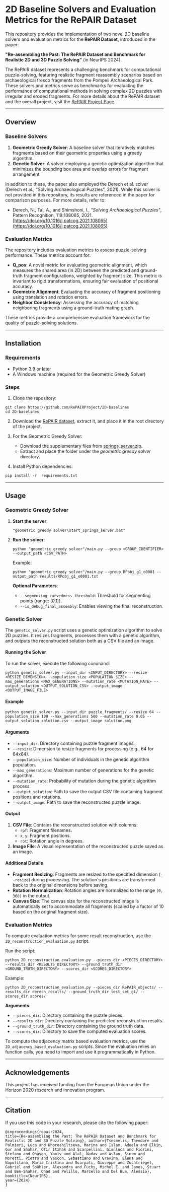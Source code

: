 # 2D Baseline Solvers and Evaluation Metrics for the RePAIR Dataset

This repository provides the implementation of two novel 2D baseline solvers and evaluation metrics for the **RePAIR Dataset**, introduced in the paper:

**"Re-assembling the Past: The RePAIR Dataset and Benchmark for Realistic 2D and 3D Puzzle Solving"** (in NeurIPS 2024).

The RePAIR dataset represents a challenging benchmark for computational puzzle-solving, featuring realistic fragment reassembly scenarios based on archaeological fresco fragments from the Pompeii Archaeological Park. These solvers and metrics serve as benchmarks for evaluating the performance of computational methods in solving complex 2D puzzles with irregular and eroded fragments.
For more details about the RePAIR dataset and the overall project, visit the [RePAIR Project Page](https://repairproject.github.io/RePAIR_dataset/).

---

## Overview

### Baseline Solvers
1. **Geometric Greedy Solver**: A baseline solver that iteratively matches fragments based on their geometric properties using a greedy algorithm.
2. **Genetic Solver**: A solver employing a genetic optimization algorithm that minimizes the bounding box area and overlap errors for fragment arrangement.

In addition to these, the paper also employed the Derech et al. solver (Derech et al., "Solving Archaeological Puzzles", 2021). While this solver is not provided in this repository, its results are referenced in the paper for comparison purposes. For more details, refer to:

- Derech, N., Tal, A., and Shimshoni, I., *"Solving Archaeological Puzzles"*, Pattern Recognition, 119:108065, 2021. [https://doi.org/10.1016/j.patcog.2021.108065](https://doi.org/10.1016/j.patcog.2021.108065)

### Evaluation Metrics
The repository includes evaluation metrics to assess puzzle-solving performance. These metrics account for:
- **Q_pos**: A novel metric for evaluating geometric alignment, which measures the shared area (in 2D) between the predicted and ground-truth fragment configurations, weighted by fragment size. This metric is invariant to rigid transformations, ensuring fair evaluation of positional accuracy.
- **Geometric Alignment**: Evaluating the accuracy of fragment positioning using translation and rotation errors.
- **Neighbor Consistency**: Assessing the accuracy of matching neighboring fragments using a ground-truth mating graph.

These metrics provide a comprehensive evaluation framework for the quality of puzzle-solving solutions.

---

## Installation

### Requirements
- Python 3.9 or later
- A Windows machine (required for the Geometric Greedy Solver)

### Steps
1. Clone the repository:
```
git clone https://github.com/RePAIRProject/2D-baselines
cd 2D-baselines
```

2. Download the [RePAIR dataset](https://drive.google.com/drive/folders/1G4ffmH5lxEqITZMNValiModByYUAO6yk), extract it, and place it in the root directory of the project.

3. For the Geometric Greedy Solver:
   - Download the supplementary files from [springs_server.zip](https://drive.google.com/uc?export=download&id=1ELKJnEcggrtusnFRzAwthtpC-QVgryW1).
   - Extract and place the folder under the *geometric greedy solver* directory.

4. Install Python dependencies:
```
pip install -r  requirements.txt
```

---

## Usage

### Geometric Greedy Solver
1. **Start the server**:
   ```
   "geometric greedy solver\start_springs_server.bat"
   ```

2. **Run the solver**:
   ```
   python "geometric greedy solver"/main.py --group <GROUP_IDENTIFIER> --output_path <CSV_PATH>
   ```
   Example:
   ```
   python "geometric greedy solver"/main.py --group RPobj_g1_o0001 --output_path results/RPobj_g1_o0001.txt
   ```

   **Optional Parameters**:
   - `--segmenting_curvedness_threshold`: Threshold for segmenting points (range: (0,1)).
   - `--is_debug_final_assembly`: Enables viewing the final reconstruction.

### Genetic Solver

The `genetic_solver.py` script uses a genetic optimization algorithm to solve 2D puzzles. It resizes fragments, processes them with a genetic algorithm, and outputs the reconstructed solution both as a CSV file and an image.

#### Running the Solver

To run the solver, execute the following command:
```
python genetic_solver.py --input_dir <INPUT_DIRECTORY> --resize <RESIZE_DIMENSION> --population_size <POPULATION_SIZE> --max_generations <MAX_GENERATIONS> --mutation_rate <MUTATION_RATE> --output_solution <OUTPUT_SOLUTION_CSV> --output_image <OUTPUT_IMAGE_FILE>
```

#### Example
```
python genetic_solver.py --input_dir puzzle_fragments/ --resize 64 --population_size 100 --max_generations 500 --mutation_rate 0.05 --output_solution solution.csv --output_image solution.png
```

#### Arguments
- `--input_dir`: Directory containing puzzle fragment images.
- `--resize`: Dimension to resize fragments for processing (e.g., 64 for 64x64).
- `--population_size`: Number of individuals in the genetic algorithm population.
- `--max_generations`: Maximum number of generations for the genetic algorithm.
- `--mutation_rate`: Probability of mutation during the genetic algorithm process.
- `--output_solution`: Path to save the output CSV file containing fragment positions and rotations.
- `--output_image`: Path to save the reconstructed puzzle image.

#### Output
1. **CSV File**: Contains the reconstructed solution with columns:
   - `rpf`: Fragment filenames.
   - `x`, `y`: Fragment positions.
   - `rot`: Rotation angle in degrees.
2. **Image File**: A visual representation of the reconstructed puzzle saved as an image.

#### Additional Details
- **Fragment Resizing**: Fragments are resized to the specified dimension (`--resize`) during processing. The solution's positions are transformed back to the original dimensions before saving.
- **Rotation Normalization**: Rotation angles are normalized to the range `[0, 360)` in the output.
- **Canvas Size**: The canvas size for the reconstructed image is automatically set to accommodate all fragments (scaled by a factor of 10 based on the original fragment size).


### Evaluation Metrics

To compute evaluation metrics for some result reconstruction, use the `2D_reconstruction_evaluation.py` script. 

Run the script:
```
python 2D_reconstruction_evaluation.py --pieces_dir <PIECES_DIRECTORY> --results_dir <RESULTS_DIRECTORY> --ground_truth_dir <GROUND_TRUTH_DIRECTORY> --scores_dir <SCORES_DIRECTORY>
```

Example:
```
python 2D_reconstruction_evaluation.py --pieces_dir RePAIR_objects/ --results_dir derech_results/ --ground_truth_dir test_set_gt/ --scores_dir scores/
```

**Arguments**:
- `--pieces_dir`: Directory containing the puzzle pieces.
- `--results_dir`: Directory containing the predicted reconstruction results.
- `--ground_truth_dir`: Directory containing the ground truth data.
- `--scores_dir`: Directory to save the computed evaluation scores.

To compute the adjacency matrix based evaluation metrics, use the `2D_adjacency_based_evaluation.py` scripts. Since the evaluation relies on function calls, you need to import and use it programmatically in Python.

---

## Acknowledgements

This project has received funding from the European Union under the Horizon 2020 research and innovation program.

---

## Citation

If you use this code in your research, please cite the following paper:

```
@inproceedings{repair2024,
title={Re-assembling the Past: The RePAIR Dataset and Benchmark for Realistic 2D and 3D Puzzle Solving}, author={Tsesmelis, Theodore and Palmieri, Luca and Khoroshiltseva, Marina and Islam, Adeela and Elkin, Gur and Shahar, Ofir Itzhak and Scarpellini, Gianluca and Fiorini, Stefano and Ohayon, Yaniv and Alal, Nadav and Aslan, Sinem and Moretti, Pietro and Vascon, Sebastiano and Gravina, Elena and Napolitano, Maria Cristina and Scarpati, Giuseppe and Zuchtriegel, Gabriel and Spühler, Alexandra and Fuchs, Michel E. and James, Stuart and Ben-Shahar, Ohad and Pelillo, Marcello and Del Bue, Alessio},
booktitle={NeurIPS},
year={2024}
}
```

